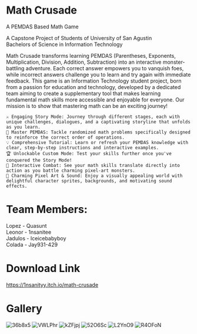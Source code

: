 # Math Crusade
A PEMDAS Based Math Game

A Capstone Project of Students of University of San Agustin\
Bachelors of Science in Information Technology

Math Crusade transforms learning PEMDAS (Parentheses, Exponents, Multiplication, Division, Addition, Subtraction) into an interactive monster-battling adventure. Each correct answer empowers you to vanquish foes, while incorrect answers challenge you to learn and try again with immediate feedback. This game is an Information Technology student project, born from a passion for education and technology, developed by a dedicated team aiming to create a supplementary tool that makes learning fundamental math skills more accessible and enjoyable for everyone. Our mission is to show that mastering math can be an exciting journey!

    ⚔️ Engaging Story Mode: Journey through different stages, each with unique challenges, dialogues, and a captivating storyline that unfolds as you learn.
    🧠 Master PEMDAS: Tackle randomized math problems specifically designed to reinforce the correct order of operations.
    💡 Comprehensive Tutorial: Learn or refresh your PEMDAS knowledge with clear, step-by-step instructions and interactive examples.
    🏆 Unlockable Custom Mode: Test your skills further once you've conquered the Story Mode!
    👾 Interactive Combat: See your math skills translate directly into action as you battle charming pixel-art monsters.
    🎨 Charming Pixel Art & Sound: Enjoy a visually appealing world with delightful character sprites, backgrounds, and motivating sound effects.


# Team Members:
Lopez - Quasunt\
Leonor - 1nsanitee\
Jadulos - Iceicebabyboy\
Colada - Jay931-429

# Download Link
https://1nsanityy.itch.io/math-crusade

# Gallery

![36b8x5](https://github.com/user-attachments/assets/e65eb53d-9496-4c14-880b-a1c366660bc5)
![VWLPhr](https://github.com/user-attachments/assets/dbed1907-feb0-4b8d-87f4-28688ece7c81)
![kZFjpj](https://github.com/user-attachments/assets/dfd29a9b-bdeb-4679-80d0-f365594a82b3)
![52O6Sc](https://github.com/user-attachments/assets/987fa5ee-ed76-41de-b1e4-0ca62c1c048c)
![L2YnO9](https://github.com/user-attachments/assets/cf4864e0-58d4-4e0d-baf3-0edc175657b4)
![R4OFoN](https://github.com/user-attachments/assets/0062e0c7-bac9-41c5-a79f-96983a9b188f)
